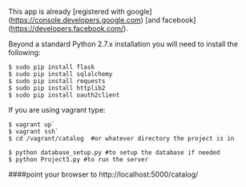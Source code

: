 
This app is already [registered with google] (https://console.developers.google.com) 
[and facebook] (https://developers.facebook.com/).

Beyond a standard Python 2.7.x installation you will need to install the following:

    $ sudo pip install flask
    $ sudo pip install sqlalchemy
    $ sudo pip install requests
    $ sudo pip install httplib2
    $ sudo pip install oauth2client

If you are using vagrant type:

    $ vagrant up`
    $ vagrant ssh`
    $ cd /vagrant/catalog  #or whatever directory the project is in

    $ python database_setup.py #to setup the database if needed
    $ python Project3.py #to run the server

####point your browser to http://localhost:5000/catalog/


